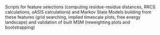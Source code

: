 Scripts for feature selections (computing residue-residue distances, RRCS calculations, oASIS calculations) and Markov State Models building from these features (grid searching, implied timescale plots, free energy landscape) and validation of built MSM (reweighting plots and bootstrapping)
